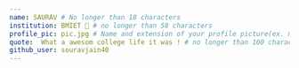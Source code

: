 ```yaml
---
name: SAURAV # No longer than 18 characters
institution: BMIET 🚩 # no longer than 58 characters
profile_pic: pic.jpg # Name and extension of your profile picture(ex. mona.png)
quote:  What a awesom college life it was ! # no longer than 100 characters
github_user: souravjain40
---
```

